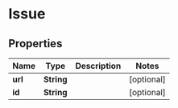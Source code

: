 
# Issue

## Properties
Name | Type | Description | Notes
------------ | ------------- | ------------- | -------------
**url** | **String** |  |  [optional]
**id** | **String** |  |  [optional]



